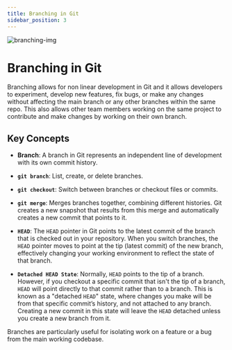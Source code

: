 ```yaml
---
title: Branching in Git 
sidebar_position: 3
---
```

![branching-img](https://www.google.com/url?sa=i&url=https%3A%2F%2Fwww.develer.com%2Fen%2Fblog%2Fgit-come-scrivere-commits-e-perche%2F&psig=AOvVaw3Hm9HLWMq1c3OPdJCW09mB&ust=1713899405891000&source=images&cd=vfe&opi=89978449&ved=0CBIQjRxqFwoTCLDc3eXE1oUDFQAAAAAdAAAAABAh "Branching")
# Branching in Git 

Branching allows for non linear development in Git and it allows developers to experiment, develop new features, fix bugs, or make any changes without affecting the main branch or any other branches within the same repo. This also allows other team members working on the same project to contribute and make changes by working on their own branch.

## Key Concepts

- **Branch**: A branch in Git represents an independent line of development with its own commit history.

- **`git branch`**: List, create, or delete branches.
- **`git checkout`**: Switch between branches or checkout files or commits.
- **`git merge`**: Merges branches together, combining different histories. Git creates a new snapshot that results from this merge and automatically creates a new commit that points to it.
- **`HEAD`**: The `HEAD` pointer in Git points to the latest commit of the branch that is checked out in your repository. When you switch branches, the `HEAD` pointer moves to point at the tip (latest commit) of the new branch, effectively changing your working environment to reflect the state of that branch. 
- **`Detached HEAD State`**: Normally, `HEAD` points to the tip of a branch. However, if you checkout a specific commit that isn't the tip of a branch, `HEAD` will point directly to that commit rather than to a branch. This is known as a "detached `HEAD`" state, where changes you make will be from that specific commit’s history, and not attached to any branch. Creating a new commit in this state will leave the `HEAD` detached unless you create a new branch from it.

Branches are particularly useful for isolating work on a feature or a bug from the main working codebase.


